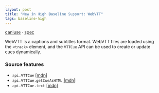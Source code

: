```yaml
---
layout: post
title: "New in High Baseline Support: WebVTT"
tags: baseline-high
---
```


[caniuse](https://caniuse.com/?search=webvtt) · [spec](https://w3c.github.io/webvtt/)

WebVTT is a captions and subtitles format. WebVTT files are loaded using the `<track>` element, and the `VTTCue` API can be used to create or update cues dynamically.

### Source features

- ``api.VTTCue`` [[mdn]](https://developer.mozilla.org/en-US/search?q=api.VTTCue)
- ``api.VTTCue.getCueAsHTML`` [[mdn]](https://developer.mozilla.org/en-US/search?q=api.VTTCue.getCueAsHTML)
- ``api.VTTCue.text`` [[mdn]](https://developer.mozilla.org/en-US/search?q=api.VTTCue.text)
